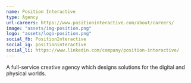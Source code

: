 ```yaml
---
name: Position Interactive
type: Agency
url-careers: https://www.positioninteractive.com/about/careers/
image: "assets/img-position.png"
logo: "assets/logo-position.png"
social_fb: PositionInteractive
social_ig: positioninteractive
social_li: https://www.linkedin.com/company/position-interactive/
---
```


A full-service creative agency which designs solutions for the digital and physical worlds.

